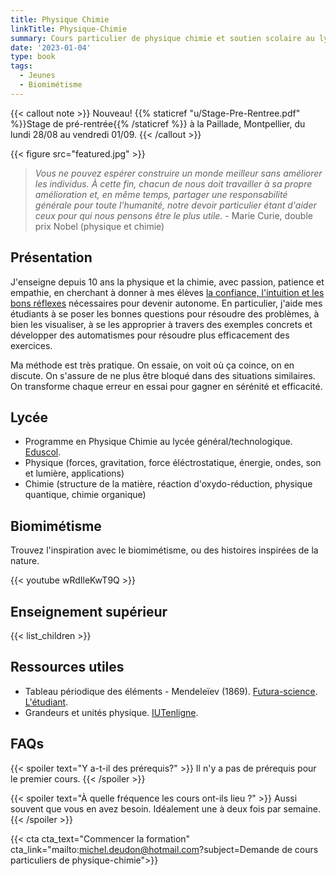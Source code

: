 ```yaml
---
title: Physique Chimie
linkTitle: Physique-Chimie
summary: Cours particulier de physique chimie et soutien scolaire au lycée à Montpellier. Formation sur l'observation de la Terre en master/doctorat.
date: '2023-01-04'
type: book
tags:
  - Jeunes
  - Biomimétisme
---
```


{{< callout note >}}
Nouveau! {{% staticref "u/Stage-Pre-Rentree.pdf" %}}Stage de pré-rentrée{{% /staticref %}} à la Paillade, Montpellier, du lundi 28/08 au vendredi 01/09.
{{< /callout >}}

{{< figure src="featured.jpg" >}}

> <i> Vous ne pouvez espérer construire un monde meilleur sans améliorer les individus. À cette fin, chacun de nous doit travailler à sa propre amélioration et, en même temps, partager une responsabilité générale pour toute l'humanité, notre devoir particulier étant d'aider ceux pour qui nous pensons être le plus utile. </i> - Marie Curie, double prix Nobel (physique et chimie)

## Présentation

J'enseigne depuis 10 ans la physique et la chimie, avec passion, patience et empathie, en cherchant à donner à mes élèves [la confiance, l'intuition et les bons réflexes](https://www.mtpcours.fr/p/mathematics/) nécessaires pour devenir autonome. En particulier, j'aide mes étudiants à se poser les bonnes questions pour résoudre des problèmes, à bien les visualiser, à se les approprier à travers des exemples concrets et développer des automatismes pour résoudre plus efficacement des exercices.

Ma méthode est très pratique. On essaie, on voit où ça coince, on en discute. On s'assure de ne plus être bloqué dans des situations similaires. On transforme chaque erreur en essai pour gagner en sérénité et efficacité.

## Lycée

- Programme en Physique Chimie au lycée général/technologique. [Eduscol](https://eduscol.education.fr/1648/programmes-et-ressources-en-physique-chimie-voie-gt).
- Physique (forces, gravitation, force éléctrostatique, énergie, ondes, son et lumière, applications)
- Chimie (structure de la matière, réaction d'oxydo-réduction, physique quantique, chimie organique)

## Biomimétisme

Trouvez l'inspiration avec le biomimétisme, ou des histoires inspirées de la nature. 

{{< youtube wRdIleKwT9Q >}}

## Enseignement supérieur

{{< list_children >}}

## Ressources utiles
- Tableau périodique des éléments - Mendeleïev (1869). [Futura-science](https://cdn.futura-sciences.com/cdn-cgi/image/width=1000,quality=60,format=auto/sources/images/tableau-de-Mendeleiev.jpg). [L'étudiant](https://www.letudiant.fr/college/methodologie-college/article/tableau-periodique-des-elements-introduction-et-repertoire.html).
- Grandeurs et unités physique. [IUTenligne](https://public.iutenligne.net/mecanique/mecanique-du-solide/charbonnieras/mecanique/3.2.Img1.png).

## FAQs

{{< spoiler text="Y a-t-il des prérequis?" >}}
Il n'y a pas de prérequis pour le premier cours.
{{< /spoiler >}}

{{< spoiler text="À quelle fréquence les cours ont-ils lieu ?" >}}
Aussi souvent que vous en avez besoin. Idéalement une à deux fois par semaine.
{{< /spoiler >}}

{{< cta cta_text="Commencer la formation" cta_link="mailto:michel.deudon@hotmail.com?subject=Demande de cours particuliers de physique-chimie">}}